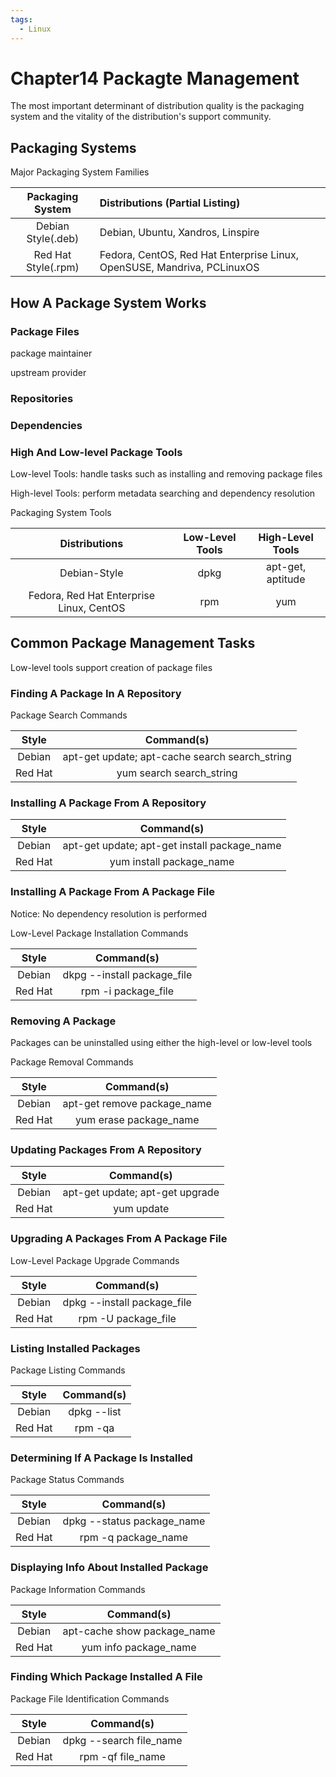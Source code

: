 ```yaml
---
tags:
  - Linux
---
```


# Chapter14 Packagte Management

The most important determinant of distribution quality is the packaging system and the vitality of the distribution's support community.

## Packaging Systems

Major Packaging System Families

|  Packaging System   | Distributions (Partial Listing)                                         |
| :-----------------: | :---------------------------------------------------------------------- |
| Debian Style(.deb)  | Debian, Ubuntu, Xandros, Linspire                                       |
| Red Hat Style(.rpm) | Fedora, CentOS, Red Hat Enterprise Linux, OpenSUSE, Mandriva, PCLinuxOS |

## How A Package System Works

### Package Files

package maintainer

upstream provider

### Repositories

### Dependencies

### High And Low-level Package Tools

Low-level Tools: handle tasks such as installing and removing package files

High-level Tools: perform metadata searching and dependency resolution

Packaging System Tools

|              Distributions               | Low-Level Tools | High-Level Tools  |
| :--------------------------------------: | :-------------: | :---------------: |
|               Debian-Style               |      dpkg       | apt-get, aptitude |
| Fedora, Red Hat Enterprise Linux, CentOS |       rpm       |        yum        |

## Common Package Management Tasks

Low-level tools support creation of package files

### Finding A Package In A Repository

Package Search Commands

|  Style  |                   Command(s)                   |
| :-----: | :--------------------------------------------: |
| Debian  | apt-get update; apt-cache search search_string |
| Red Hat |            yum search search_string            |

### Installing A Package From A Repository

|  Style  |                  Command(s)                  |
| :-----: | :------------------------------------------: |
| Debian  | apt-get update; apt-get install package_name |
| Red Hat |           yum install package_name           |

### Installing A Package From A Package File

Notice: No dependency resolution is performed

Low-Level Package Installation Commands

|  Style  |         Command(s)          |
| :-----: | :-------------------------: |
| Debian  | dkpg --install package_file |
| Red Hat |     rpm -i package_file     |

### Removing A Package

Packages can be uninstalled using either the high-level or low-level tools

Package Removal Commands

|  Style  |         Command(s)          |
| :-----: | :-------------------------: |
| Debian  | apt-get remove package_name |
| Red Hat |   yum erase package_name    |

### Updating Packages From A Repository

|  Style  |           Command(s)            |
| :-----: | :-----------------------------: |
| Debian  | apt-get update; apt-get upgrade |
| Red Hat |           yum update            |

### Upgrading A Packages From A Package File

Low-Level Package Upgrade Commands

|  Style  |         Command(s)          |
| :-----: | :-------------------------: |
| Debian  | dpkg --install package_file |
| Red Hat |     rpm -U package_file     |

### Listing Installed Packages

Package Listing Commands

|  Style  | Command(s)  |
| :-----: | :---------: |
| Debian  | dpkg --list |
| Red Hat |   rpm -qa   |

### Determining If A Package Is Installed

Package Status Commands

|  Style  |         Command(s)         |
| :-----: | :------------------------: |
| Debian  | dpkg --status package_name |
| Red Hat |    rpm -q package_name     |

### Displaying Info About Installed Package

Package Information Commands

|  Style  |         Command(s)          |
| :-----: | :-------------------------: |
| Debian  | apt-cache show package_name |
| Red Hat |    yum info package_name    |

### Finding Which Package Installed A File

Package File Identification Commands

|  Style  |       Command(s)        |
| :-----: | :---------------------: |
| Debian  | dpkg --search file_name |
| Red Hat |    rpm -qf file_name    |
